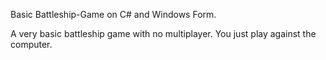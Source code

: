 Basic Battleship-Game on C# and Windows Form.

A very basic battleship game with no multiplayer. You just play against the computer.
